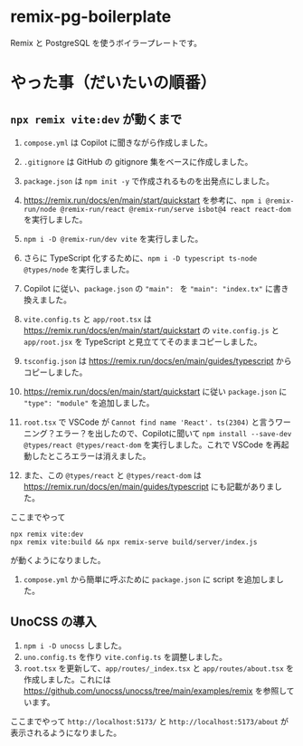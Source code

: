 # remix-pg-boilerplate

Remix と PostgreSQL を使うボイラープレートです。

# やった事（だいたいの順番）

## `npx remix vite:dev` が動くまで

1. `compose.yml` は Copilot に聞きながら作成しました。
1. `.gitignore` は GitHub の gitignore 集をベースに作成しました。
1. `package.json` は `npm init -y` で作成されるものを出発点にしました。

1. https://remix.run/docs/en/main/start/quickstart を参考に、`npm i @remix-run/node @remix-run/react @remix-run/serve isbot@4 react react-dom` を実行しました。  
1. `npm i -D @remix-run/dev vite` を実行しました。

1. さらに TypeScript 化するために、`npm i -D typescript ts-node @types/node` を実行しました。
1. Copilot に従い、`package.json` の `"main": ` を `"main": "index.tx"` に書き換えました。

1. `vite.config.ts` と `app/root.tsx` は https://remix.run/docs/en/main/start/quickstart の `vite.config.js` と `app/root.jsx` を TypeScript と見立ててそのままコピーしました。
1. `tsconfig.json` は https://remix.run/docs/en/main/guides/typescript からコピーしました。

1. https://remix.run/docs/en/main/start/quickstart に従い `package.json` に `"type": "module"` を追加しました。

1. `root.tsx` で VSCode が `Cannot find name 'React'. ts(2304)` と言うワーニング？エラー？を出したので、Copilotに聞いて `npm install --save-dev @types/react @types/react-dom` を実行しました。これで VSCode を再起動したところエラーは消えました。
1. また、この `@types/react` と `@types/react-dom` は https://remix.run/docs/en/main/guides/typescript にも記載がありました。

ここまでやって

```
npx remix vite:dev
npx remix vite:build && npx remix-serve build/server/index.js
```

が動くようになりました。

1. `compose.yml` から簡単に呼ぶために `package.json` に script を追加しました。

## UnoCSS の導入

1. `npm i -D unocss` しました。
1. `uno.config.ts` を作り `vite.config.ts` を調整しました。
1. `root.tsx` を更新して、`app/routes/_index.tsx` と `app/routes/about.tsx` を作成しました。これには https://github.com/unocss/unocss/tree/main/examples/remix を参照しています。

ここまでやって `http://localhost:5173/` と `http://localhost:5173/about` が表示されるようになりました。
